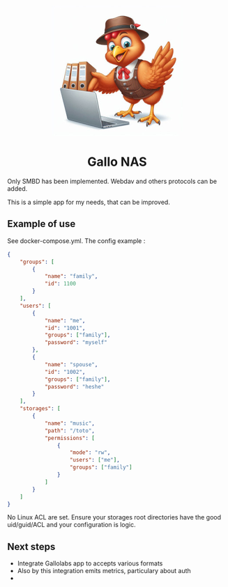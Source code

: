 <p align="center">
    <img height="300" src="https://raw.githubusercontent.com/gallolabs/NAS/main/logo_w300.jpeg">
  <h1 align="center">Gallo NAS</h1>
</p>

Only SMBD has been implemented. Webdav and others protocols can be added.

This is a simple app for my needs, that can be improved.

## Example of use

See docker-compose.yml. The config example :

```json
{
    "groups": [
        {
            "name": "family",
            "id": 1100
        }
    ],
    "users": [
        {
            "name": "me",
            "id": "1001",
            "groups": ["family"],
            "password": "myself"
        },
        {
            "name": "spouse",
            "id": "1002",
            "groups": ["family"],
            "password": "heshe"
        }
    ],
    "storages": [
        {
            "name": "music",
            "path": "/toto",
            "permissions": [
                {
                    "mode": "rw",
                    "users": ["me"],
                    "groups": ["family"]
                }
            ]
        }
    ]
}
```

No Linux ACL are set. Ensure your storages root directories have the good uid/guid/ACL and your configuration is logic.

## Next steps

- Integrate Gallolabs app to accepts various formats
- Also by this integration emits metrics, particulary about auth
- 
